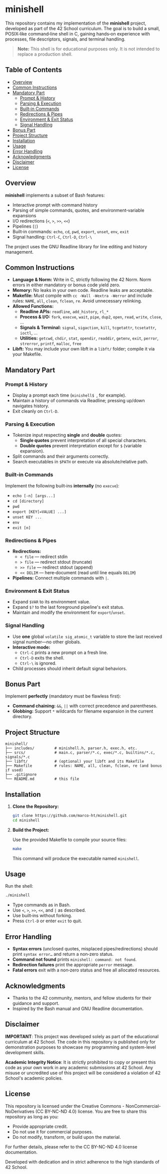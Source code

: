 # minishell

This repository contains my implementation of the **minishell** project, developed as part of the 42 School curriculum. The goal is to build a small, POSIX‑like command‑line shell in C, gaining hands‑on experience with processes, file descriptors, signals, and terminal handling.

> **Note:** This shell is for educational purposes only. It is not intended to replace a production shell.

## Table of Contents

- [Overview](#overview)
- [Common Instructions](#common-instructions)
- [Mandatory Part](#mandatory-part)
  - [Prompt & History](#prompt--history)
  - [Parsing & Execution](#parsing--execution)
  - [Built‑in Commands](#built‑in-commands)
  - [Redirections & Pipes](#redirections--pipes)
  - [Environment & Exit Status](#environment--exit-status)
  - [Signal Handling](#signal-handling)
- [Bonus Part](#bonus-part)
- [Project Structure](#project-structure)
- [Installation](#installation)
- [Usage](#usage)
- [Error Handling](#error-handling)
- [Acknowledgments](#acknowledgments)
- [Disclaimer](#disclaimer)
- [License](#license)

## Overview

**minishell** implements a subset of Bash features:

- Interactive prompt with command history  
- Parsing of simple commands, quotes, and environment‑variable expansions  
- I/O redirections (`<`, `>`, `>>`, `<<`)  
- Pipelines (`|`)  
- Built‑in commands: `echo`, `cd`, `pwd`, `export`, `unset`, `env`, `exit`  
- Signal handling: `Ctrl‑C`, `Ctrl‑D`, `Ctrl‑\`  

The project uses the GNU Readline library for line editing and history management.

## Common Instructions

- **Language & Norm:** Write in C, strictly following the 42 Norm. Norm errors in either mandatory or bonus code yield zero.  
- **Memory:** No leaks in your own code. Readline leaks are acceptable.  
- **Makefile:** Must compile with `cc -Wall -Wextra -Werror` and include rules: `NAME`, `all`, `clean`, `fclean`, `re`. Avoid unnecessary relinking.  
- **Allowed Functions:**  
  - **Readline APIs:** `readline`, `add_history`, `rl_*`  
  - **Process & I/O:** `fork`, `execve`, `wait`, `pipe`, `dup2`, `open`, `read`, `write`, `close`, …  
  - **Signals & Terminal:** `signal`, `sigaction`, `kill`, `tcgetattr`, `tcsetattr`, `ioctl`, …  
  - **Utilities:** `getcwd`, `chdir`, `stat`, `opendir`, `readdir`, `getenv`, `exit`, `perror`, `strerror`, `printf`, `malloc`, `free`  
- **Libft:** You may include your own libft in a `libft/` folder; compile it via your Makefile.

## Mandatory Part

### Prompt & History

- Display a prompt each time (`minishell$ `, for example).  
- Maintain a history of commands via Readline; pressing up/down navigates history.  
- Exit cleanly on `Ctrl‑D`.

### Parsing & Execution

- Tokenize input respecting **single** and **double** quotes:  
  - **Single quotes** prevent interpretation of all special characters.  
  - **Double quotes** prevent interpretation except for `$` (variable expansion).  
- Split commands and their arguments correctly.  
- Search executables in `$PATH` or execute via absolute/relative path.

### Built‑in Commands

Implement the following built‑ins **internally** (no `execve`):

- `echo [-n] [args...]`  
- `cd [directory]`  
- `pwd`  
- `export [KEY[=VALUE] ...]`  
- `unset KEY ...`  
- `env`  
- `exit [n]`

### Redirections & Pipes

- **Redirections:**  
  - `< file` — redirect stdin  
  - `> file` — redirect stdout (truncate)  
  - `>> file` — redirect stdout (append)  
  - `<< DELIM` — here‑document (read until line equals `DELIM`)  
- **Pipelines:** Connect multiple commands with `|`.

### Environment & Exit Status

- Expand `$VAR` to its environment value.  
- Expand `$?` to the last foreground pipeline's exit status.  
- Maintain and modify the environment for `export`/`unset`.

### Signal Handling

- Use **one** global `volatile sig_atomic_t` variable to store the last received signal number—no other globals.  
- **Interactive mode:**  
  - `Ctrl‑C` prints a new prompt on a fresh line.  
  - `Ctrl‑D` exits the shell.  
  - `Ctrl‑\` is ignored.  
- Child processes should inherit default signal behaviors.

## Bonus Part

Implement **perfectly** (mandatory must be flawless first):

- **Command chaining:** `&&`, `||` with correct precedence and parentheses.  
- **Globbing:** Support `*` wildcards for filename expansion in the current directory.

## Project Structure

```
minishell/
├── includes/         # minishell.h, parser.h, exec.h, etc.
├── srcs/             # main.c, parser/*.c, exec/*.c, builtins/*.c, signals/*.c
├── libft/            # (optional) your libft and its Makefile
├── Makefile          # rules: NAME, all, clean, fclean, re (and bonus if used)
├── .gitignore
└── README.md         # this file
```

## Installation

1. **Clone the Repository:**

   ```sh
   git clone https://github.com/marco-ht/minishell.git
   cd minishell
   ```

2. **Build the Project:**

   Use the provided Makefile to compile your source files:

   ```sh
   make
   ```

   This command will produce the executable named `minishell`.

## Usage

Run the shell:

```sh
./minishell
```

- Type commands as in Bash.
- Use `<`, `>`, `>>`, `<<`, and `|` as described.
- Use built‑ins without forking.
- Press `Ctrl‑D` or enter `exit` to quit.

## Error Handling

- **Syntax errors** (unclosed quotes, misplaced pipes/redirections) should print `syntax error…` and return a non‑zero status.
- **Command not found** prints `minishell: command: not found`.
- **Redirection failures** print the appropriate `perror` message.
- **Fatal errors** exit with a non‑zero status and free all allocated resources.

## Acknowledgments

- Thanks to the 42 community, mentors, and fellow students for their guidance and support.
- Inspired by the Bash manual and GNU Readline documentation.

## Disclaimer

**IMPORTANT**:
This project was developed solely as part of the educational curriculum at 42 School. The code in this repository is published only for demonstration purposes to showcase my programming and system-level development skills.

**Academic Integrity Notice**:
It is strictly prohibited to copy or present this code as your own work in any academic submissions at 42 School. Any misuse or uncredited use of this project will be considered a violation of 42 School's academic policies.

## License

This repository is licensed under the Creative Commons - NonCommercial-NoDerivatives (CC BY-NC-ND 4.0) license. You are free to share this repository as long as you:

- Provide appropriate credit.
- Do not use it for commercial purposes.
- Do not modify, transform, or build upon the material.

For further details, please refer to the CC BY-NC-ND 4.0 license documentation.

Developed with dedication and in strict adherence to the high standards of 42 School.
